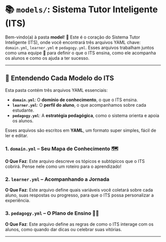 # 📚 `models/`: Sistema Tutor Inteligente (ITS)

Bem-vindo(a) à pasta **model**! 🌟 Este é o coração do Sistema Tutor Inteligente (ITS), onde você encontrará três arquivos YAML chave: `domain.yml`, `learner.yml` e `pedagogy.yml`. Esses arquivos trabalham juntos como uma equipe 🤝 para definir o que o ITS ensina, como ele acompanha os alunos e como os ajuda a ter sucesso.

---

## 📖 Entendendo Cada Modelo do ITS

Esta pasta contém três arquivos YAML essenciais:

- **`domain.yml`**: O **domínio de conhecimento**, o que o ITS ensina.
- **`learner.yml`**: O **perfil do aluno**, o que acompanhamos sobre cada estudante.
- **`pedagogy.yml`**: A **estratégia pedagógica**, como o sistema orienta e apoia os alunos.

Esses arquivos são escritos em **YAML**, um formato super simples, fácil de ler e editar.

### 1. `domain.yml` – Seu Mapa de Conhecimento 🗺️

**O Que Faz**: Este arquivo descreve os tópicos e subtópicos que o ITS cobrirá. Pense nele como um roteiro para o aprendizado!

### 2. `learner.yml` – Acompanhando a Jornada

**O Que Faz**: Este arquivo define quais variáveis você coletará sobre cada aluno, suas respostas ou progresso, para que o ITS possa personalizar a experiência.

### 3. `pedagogy.yml` – O Plano de Ensino 🧑‍🏫

**O Que Faz**: Este arquivo define as regras de como o ITS interage com os alunos, como quando dar dicas ou celebrar suas vitórias.

---
